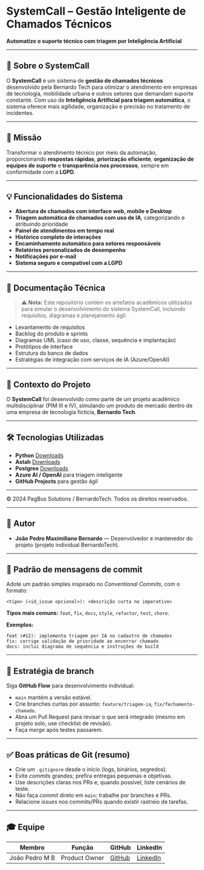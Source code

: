 # **SystemCall – Gestão Inteligente de Chamados Técnicos**

**Automatize o suporte técnico com triagem por Inteligência Artificial**

--- 

## 📌 Sobre o SystemCall

O **SystemCall** é um sistema de **gestão de chamados técnicos** desenvolvido pela Bernardo Tech para otimizar o atendimento em empresas de tecnologia, mobilidade urbana e outros setores que demandam suporte constante. Com uso de **Inteligência Artificial para triagem automática**, o sistema oferece mais agilidade, organização e precisão no tratamento de incidentes.

---

## 🎯 Missão

Transformar o atendimento técnico por meio da automação, proporcionando **respostas rápidas**, **priorização eficiente**, **organização de equipes de suporte** e **transparência nos processos**, sempre em conformidade com a **LGPD**.

---

## 💡 Funcionalidades do Sistema

- **Abertura de chamados com interface web, mobile e Desktop**
- **Triagem automática de chamados com uso de IA**, categorizando e atribuindo prioridade
- **Painel de atendimentos em tempo real**
- **Histórico completo de interações**
- **Encaminhamento automático para setores responsáveis**
- **Relatórios personalizados de desempenho**
- **Notificações por e-mail**
- **Sistema seguro e compatível com a LGPD**

---

## 📁 Documentação Técnica

> ⚠️ **Nota:** Este repositório contém os artefatos acadêmicos utilizados para simular o desenvolvimento do sistema SystemCall, incluindo requisitos, diagramas e planejamento ágil.

- Levantamento de requisitos
- Backlog do produto e sprints
- Diagramas UML (caso de uso, classe, sequência e implantação)
- Protótipos de interface
- Estrutura do banco de dados
- Estratégias de integração com serviços de IA (Azure/OpenAI)

---

## 🧠 Contexto do Projeto

O **SystemCall** foi desenvolvido como parte de um projeto acadêmico multidisciplinar (PIM III e IV), simulando um produto de mercado dentro de uma empresa de tecnologia fictícia, **Bernardo Tech**.

---


## 🛠️ Tecnologias Utilizadas

- **Python** [Downloads](https://www.python.org/downloads/)
- **Astah** [Downloads](https://astah.net/products/astah-uml/)
- **Postgree** [Downloads](https://www.postgresql.org/download/)
- **Azure AI / OpenAI** para triagem inteligente
- **GitHub Projects** para gestão ágil

---


© 2024 PagBus Solutions / BernardoTech. Todos os direitos reservados.

---


## 👤 Autor

- **João Pedro Maximiliano Bernardo** — Desenvolvedor e mantenedor do projeto (projeto individual BernardoTech).

---

## 📝 Padrão de mensagens de commit

Adote um padrão simples inspirado no *Conventional Commits*, com o formato:

```
<tipo> (<id_issue opcional>): <descrição curta no imperativo>
```

**Tipos mais comuns:** `feat`, `fix`, `docs`, `style`, `refactor`, `test`, `chore`.

**Exemplos:**
```
feat (#12): implementa triagem por IA no cadastro de chamados
fix: corrige validação de prioridade ao encerrar chamado
docs: inclui diagrama de sequência e instruções de build
```

---

## 🌱 Estratégia de branch

Siga **GitHub Flow** para desenvolvimento individual:

- `main` mantém a versão estável.
- Crie branches curtas por assunto: `feature/triagem-ia`, `fix/fechamento-chamado`.
- Abra um Pull Request para revisar o que será integrado (mesmo em projeto solo, use checklist de revisão).
- Faça *merge* após testes passarem.

---

## ✅ Boas práticas de Git (resumo)

- Crie um `.gitignore` desde o início (logs, binários, segredos).
- Evite *commits* grandes; prefira entregas pequenas e objetivas.
- Use descrições claras nos PRs e, quando possível, liste cenários de teste.
- Não faça *commit* direto em `main`; trabalhe por branches e PRs.
- Relacione *issues* nos commits/PRs quando existir rastreio de tarefas.

---

## 🎓 Equipe

| Membro        | Função        | GitHub            | LinkedIn         |
|---------------|---------------|-------------------|------------------|
| João Pedro M B| Product Owner | [GitHub]()    | [LinkedIn]() |
